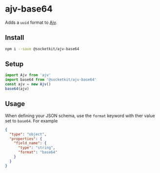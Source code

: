 # ajv-base64

Adds a `uuid` format to [Ajv](https://ajv.js.org).

## Install

```bash
npm i --save @socketkit/ajv-base64
```

## Setup

```javascript
import Ajv from 'ajv'
import base64 from '@socketkit/ajv-base64'
const ajv = new Ajv()
base64(ajv)
```

## Usage

When defining your JSON schema, use the `format` keyword with ther value set to `base64`. For example

```json
{
  "type": "object",
  "properties": {
    "field_name": {
      "type": "string",
      "format": "base64"
    }
  }
}
```
